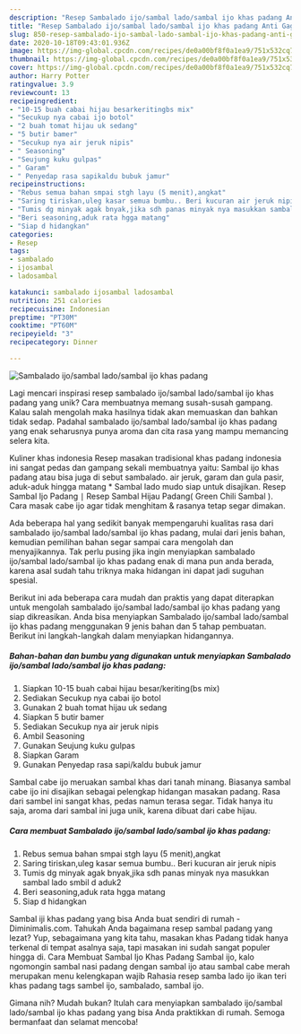 ```yaml
---
description: "Resep Sambalado ijo/sambal lado/sambal ijo khas padang Anti Gagal"
title: "Resep Sambalado ijo/sambal lado/sambal ijo khas padang Anti Gagal"
slug: 850-resep-sambalado-ijo-sambal-lado-sambal-ijo-khas-padang-anti-gagal
date: 2020-10-18T09:43:01.936Z
image: https://img-global.cpcdn.com/recipes/de0a00bf8f0a1ea9/751x532cq70/sambalado-ijosambal-ladosambal-ijo-khas-padang-foto-resep-utama.jpg
thumbnail: https://img-global.cpcdn.com/recipes/de0a00bf8f0a1ea9/751x532cq70/sambalado-ijosambal-ladosambal-ijo-khas-padang-foto-resep-utama.jpg
cover: https://img-global.cpcdn.com/recipes/de0a00bf8f0a1ea9/751x532cq70/sambalado-ijosambal-ladosambal-ijo-khas-padang-foto-resep-utama.jpg
author: Harry Potter
ratingvalue: 3.9
reviewcount: 13
recipeingredient:
- "10-15 buah cabai hijau besarkeritingbs mix"
- "Secukup nya cabai ijo botol"
- "2 buah tomat hijau uk sedang"
- "5 butir bamer"
- "Secukup nya air jeruk nipis"
- " Seasoning"
- "Seujung kuku gulpas"
- " Garam"
- " Penyedap rasa sapikaldu bubuk jamur"
recipeinstructions:
- "Rebus semua bahan smpai stgh layu (5 menit),angkat"
- "Saring tiriskan,uleg kasar semua bumbu.. Beri kucuran air jeruk nipis"
- "Tumis dg minyak agak bnyak,jika sdh panas minyak nya masukkan sambal lado smbil d aduk2"
- "Beri seasoning,aduk rata hgga matang"
- "Siap d hidangkan"
categories:
- Resep
tags:
- sambalado
- ijosambal
- ladosambal

katakunci: sambalado ijosambal ladosambal 
nutrition: 251 calories
recipecuisine: Indonesian
preptime: "PT30M"
cooktime: "PT60M"
recipeyield: "3"
recipecategory: Dinner

---
```



![Sambalado ijo/sambal lado/sambal ijo khas padang](https://img-global.cpcdn.com/recipes/de0a00bf8f0a1ea9/751x532cq70/sambalado-ijosambal-ladosambal-ijo-khas-padang-foto-resep-utama.jpg)

Lagi mencari inspirasi resep sambalado ijo/sambal lado/sambal ijo khas padang yang unik? Cara membuatnya memang susah-susah gampang. Kalau salah mengolah maka hasilnya tidak akan memuaskan dan bahkan tidak sedap. Padahal sambalado ijo/sambal lado/sambal ijo khas padang yang enak seharusnya punya aroma dan cita rasa yang mampu memancing selera kita.

Kuliner khas indonesia Resep masakan tradisional khas padang indonesia ini sangat pedas dan gampang sekali membuatnya yaitu: Sambal ijo khas padang atau bisa juga di sebut sambalado. air jeruk, garam dan gula pasir, aduk-aduk hingga matang * Sambal lado mudo siap untuk disajikan. Resep Sambal Ijo Padang ∣ Resep Sambal Hijau Padang( Green Chili Sambal ). Cara masak cabe ijo agar tidak menghitam &amp; rasanya tetap segar dimakan.

Ada beberapa hal yang sedikit banyak mempengaruhi kualitas rasa dari sambalado ijo/sambal lado/sambal ijo khas padang, mulai dari jenis bahan, kemudian pemilihan bahan segar sampai cara mengolah dan menyajikannya. Tak perlu pusing jika ingin menyiapkan sambalado ijo/sambal lado/sambal ijo khas padang enak di mana pun anda berada, karena asal sudah tahu triknya maka hidangan ini dapat jadi suguhan spesial.


Berikut ini ada beberapa cara mudah dan praktis yang dapat diterapkan untuk mengolah sambalado ijo/sambal lado/sambal ijo khas padang yang siap dikreasikan. Anda bisa menyiapkan Sambalado ijo/sambal lado/sambal ijo khas padang menggunakan 9 jenis bahan dan 5 tahap pembuatan. Berikut ini langkah-langkah dalam menyiapkan hidangannya.

<!--inarticleads1-->

##### Bahan-bahan dan bumbu yang digunakan untuk menyiapkan Sambalado ijo/sambal lado/sambal ijo khas padang:

1. Siapkan 10-15 buah cabai hijau besar/keriting(bs mix)
1. Sediakan Secukup nya cabai ijo botol
1. Gunakan 2 buah tomat hijau uk sedang
1. Siapkan 5 butir bamer
1. Sediakan Secukup nya air jeruk nipis
1. Ambil  Seasoning
1. Gunakan Seujung kuku gulpas
1. Siapkan  Garam
1. Gunakan  Penyedap rasa sapi/kaldu bubuk jamur


Sambal cabe ijo meruakan sambal khas dari tanah minang. Biasanya sambal cabe ijo ini disajikan sebagai pelengkap hidangan masakan padang. Rasa dari sambel ini sangat khas, pedas namun terasa segar. Tidak hanya itu saja, aroma dari sambal ini juga unik, karena dibuat dari cabe hijau. 

<!--inarticleads2-->

##### Cara membuat Sambalado ijo/sambal lado/sambal ijo khas padang:

1. Rebus semua bahan smpai stgh layu (5 menit),angkat
1. Saring tiriskan,uleg kasar semua bumbu.. Beri kucuran air jeruk nipis
1. Tumis dg minyak agak bnyak,jika sdh panas minyak nya masukkan sambal lado smbil d aduk2
1. Beri seasoning,aduk rata hgga matang
1. Siap d hidangkan


Sambal iji khas padang yang bisa Anda buat sendiri di rumah - Diminimalis.com. Tahukah Anda bagaimana resep sambal padang yang lezat? Yup, sebagaimana yang kita tahu, masakan khas Padang tidak hanya terkenal di tempat asalnya saja, tapi masakan ini sudah sangat populer hingga di. Cara Membuat Sambal Ijo Khas Padang Sambal ijo, kalo ngomongin sambal nasi padang dengan sambal ijo atau sambal cabe merah merupakan menu kelengkapan wajib Rahasia resep samba lado ijo ikan teri khas padang tags sambel ijo, sambalado, sambal ijo. 

Gimana nih? Mudah bukan? Itulah cara menyiapkan sambalado ijo/sambal lado/sambal ijo khas padang yang bisa Anda praktikkan di rumah. Semoga bermanfaat dan selamat mencoba!
